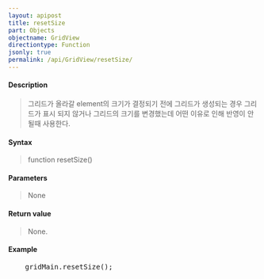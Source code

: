 ```yaml
---
layout: apipost
title: resetSize
part: Objects
objectname: GridView
directiontype: Function
jsonly: true
permalink: /api/GridView/resetSize/
---
```



#### Description	

> 그리드가 올라갈 element의 크기가 결정되기 전에 그리드가 생성되는 경우 그리드가 표시 되지 않거나
> 그리드의 크기를 변경했는데 어떤 이유로 인해 반영이 안될때 사용한다.

#### Syntax

> function resetSize()

#### Parameters

> None

#### Return value

> None.

#### Example

<pre class="prettyprint">
    gridMain.resetSize();    
</pre>

